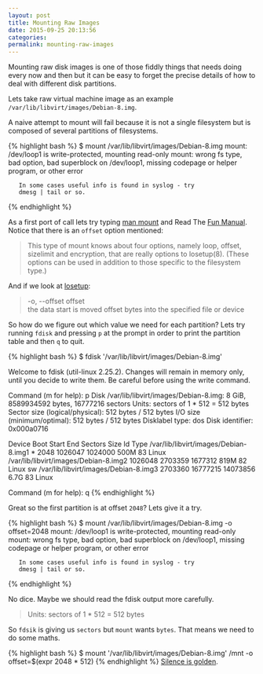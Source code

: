 ```yaml
---
layout: post
title: Mounting Raw Images
date: 2015-09-25 20:13:56
categories: 
permalink: mounting-raw-images
---
```

Mounting raw disk images is one of those fiddly things that needs doing every now and then but it can be easy to forget the precise details of how to deal with different disk partitions.

Lets take raw virtual machine image as an example `/var/lib/libvirt/images/Debian-8.img`.

A naive attempt to mount will fail because it is not a single filesystem but is composed of several partitions of filesystems.

{% highlight bash %}
$ mount /var/lib/libvirt/images/Debian-8.img
mount: /dev/loop1 is write-protected, mounting read-only
mount: wrong fs type, bad option, bad superblock on /dev/loop1,
       missing codepage or helper program, or other error

       In some cases useful info is found in syslog - try
       dmesg | tail or so.
{% endhighlight %}

As a first port of call lets try typing [man mount](http://bash.org/?15970) and Read The [Fun Manual](http://linux.die.net/man/8/mount). Notice that there is an `offset` option mentioned:

>This type of mount knows about four options, namely loop, offset, sizelimit and encryption, that are really options to losetup(8). (These options can be used in addition to those specific to the filesystem type.) 

And if we look at [losetup](http://linux.die.net/man/8/losetup):

>-o, --offset offset<br>
>the data start is moved offset bytes into the specified file or device 

So how do we figure out which value we need for each partition? Lets try running `fdisk` and pressing `p` at the prompt in order to print the partition table and then `q` to quit.

{% highlight bash %}
$ fdisk '/var/lib/libvirt/images/Debian-8.img'

Welcome to fdisk (util-linux 2.25.2).
Changes will remain in memory only, until you decide to write them.
Be careful before using the write command.


Command (m for help): p
Disk /var/lib/libvirt/images/Debian-8.img: 8 GiB, 8589934592 bytes, 16777216 sectors
Units: sectors of 1 * 512 = 512 bytes
Sector size (logical/physical): 512 bytes / 512 bytes
I/O size (minimum/optimal): 512 bytes / 512 bytes
Disklabel type: dos
Disk identifier: 0x000a0716

Device                                Boot   Start      End  Sectors  Size Id Type
/var/lib/libvirt/images/Debian-8.img1 *       2048  1026047  1024000  500M 83 Linux
/var/lib/libvirt/images/Debian-8.img2      1026048  2703359  1677312  819M 82 Linux sw
/var/lib/libvirt/images/Debian-8.img3      2703360 16777215 14073856  6.7G 83 Linux


Command (m for help): q
{% endhighlight %}

Great so the first partition is at offset `2048`? Lets give it a try.

{% highlight bash %}
$ mount /var/lib/libvirt/images/Debian-8.img -o offset=2048
mount: /dev/loop1 is write-protected, mounting read-only
mount: wrong fs type, bad option, bad superblock on /dev/loop1,
       missing codepage or helper program, or other error

       In some cases useful info is found in syslog - try
       dmesg | tail or so.
{% endhighlight %}

No dice. Maybe we should read the fdisk output more carefully.

> Units: sectors of 1 * 512 = 512 bytes

So `fdsik` is giving us `sectors` but `mount` wants `bytes`. That means we need to do some maths.

{% highlight bash %}
$ mount '/var/lib/libvirt/images/Debian-8.img' /mnt -o offset=$(expr 2048 \* 512)
{% endhighlight %}
[Silence is golden](http://www.linfo.org/rule_of_silence.html).
